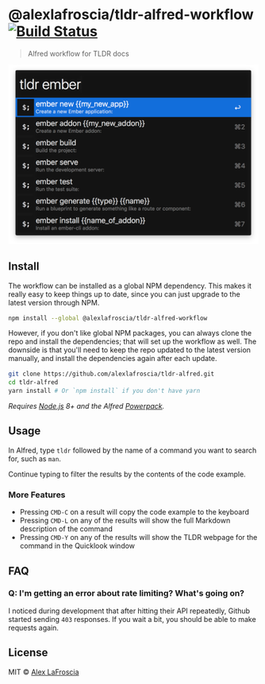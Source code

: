 # @alexlafroscia/tldr-alfred-workflow [![Build Status](https://travis-ci.org/alexlafroscia/tldr-alfred.svg?branch=master)](https://travis-ci.org/alexlafroscia/tldr-alfred)

> Alfred workflow for TLDR docs

![Screenshot](./docs/screenshot.png)

## Install

The workflow can be installed as a global NPM dependency. This makes it really easy to keep things up to date, since you can just upgrade to the latest version through NPM.

```bash
npm install --global @alexlafroscia/tldr-alfred-workflow
```

However, if you don't like global NPM packages, you can always clone the repo and install the dependencies; that will set up the workflow as well. The downside is that you'll need to keep the repo updated to the latest version manually, and install the dependencies again after each update.

```bash
git clone https://github.com/alexlafroscia/tldr-alfred.git
cd tldr-alfred
yarn install # Or `npm install` if you don't have yarn
```

*Requires [Node.js](https://nodejs.org) 8+ and the Alfred [Powerpack](https://www.alfredapp.com/powerpack/).*

## Usage

In Alfred, type `tldr` followed by the name of a command you want to search for, such as `man`.

Continue typing to filter the results by the contents of the code example.

### More Features

- Pressing `CMD-C` on a result will copy the code example to the keyboard
- Pressing `CMD-L` on any of the results will show the full Markdown description of the command
- Pressing `CMD-Y` on any of the results will show the TLDR webpage for the command in the Quicklook window

## FAQ

### Q: I'm getting an error about rate limiting? What's going on?

I noticed during development that after hitting their API repeatedly, Github started sending `403` responses. If you wait a bit, you should be able to make requests again.

## License

MIT © [Alex LaFroscia](https://github.com/alexlafroscia)
